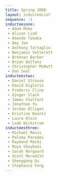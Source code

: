 ```yaml
---
title: Spring 2008
layout: inducteeList
sequence: -1
inducteesone:
 - Adam Moke
 - Alison Lind
 - Amanda Tanaka
 - Amy Joe
 - Anthony Tartaglio
 - Benjamin Vatterott
 - Brennan Barker
 - Bryan Balfanz
 - Christopher McNutt
 - Dan Seal
inducteestwo:
 - Daniel Strouse
 - David Digloria
 - Frederic Cline
 - Ginger Slack
 - James Chalfant
 - Jonathan Yu
 - Jordan Olliges
 - Kristine Koontz
 - Laura Klein
 - Leah Wickstrom
inducteesthree:
 - Michael Manis
 - Paloma Paredes
 - Raymond Machi
 - Roya Sheybani
 - Sarah Norgaard
 - Scott Meredith
 - Shenggang Du
 - Stephanie Fong
---
```

